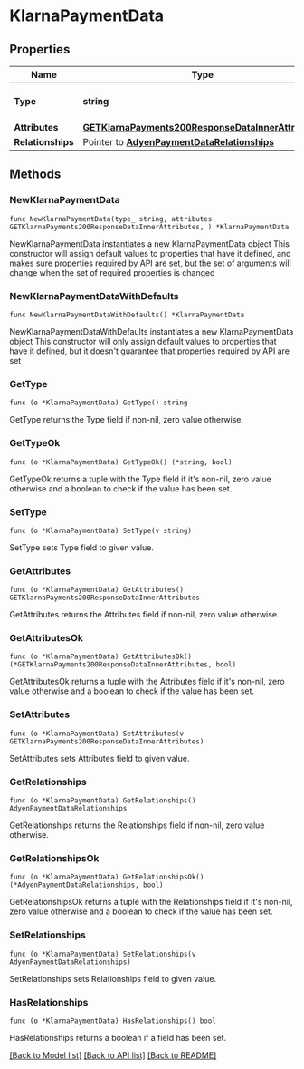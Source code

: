 # KlarnaPaymentData

## Properties

Name | Type | Description | Notes
------------ | ------------- | ------------- | -------------
**Type** | **string** | The resource&#39;s type | [default to "klarna_payments"]
**Attributes** | [**GETKlarnaPayments200ResponseDataInnerAttributes**](GETKlarnaPayments200ResponseDataInnerAttributes.md) |  | 
**Relationships** | Pointer to [**AdyenPaymentDataRelationships**](AdyenPaymentDataRelationships.md) |  | [optional] 

## Methods

### NewKlarnaPaymentData

`func NewKlarnaPaymentData(type_ string, attributes GETKlarnaPayments200ResponseDataInnerAttributes, ) *KlarnaPaymentData`

NewKlarnaPaymentData instantiates a new KlarnaPaymentData object
This constructor will assign default values to properties that have it defined,
and makes sure properties required by API are set, but the set of arguments
will change when the set of required properties is changed

### NewKlarnaPaymentDataWithDefaults

`func NewKlarnaPaymentDataWithDefaults() *KlarnaPaymentData`

NewKlarnaPaymentDataWithDefaults instantiates a new KlarnaPaymentData object
This constructor will only assign default values to properties that have it defined,
but it doesn't guarantee that properties required by API are set

### GetType

`func (o *KlarnaPaymentData) GetType() string`

GetType returns the Type field if non-nil, zero value otherwise.

### GetTypeOk

`func (o *KlarnaPaymentData) GetTypeOk() (*string, bool)`

GetTypeOk returns a tuple with the Type field if it's non-nil, zero value otherwise
and a boolean to check if the value has been set.

### SetType

`func (o *KlarnaPaymentData) SetType(v string)`

SetType sets Type field to given value.


### GetAttributes

`func (o *KlarnaPaymentData) GetAttributes() GETKlarnaPayments200ResponseDataInnerAttributes`

GetAttributes returns the Attributes field if non-nil, zero value otherwise.

### GetAttributesOk

`func (o *KlarnaPaymentData) GetAttributesOk() (*GETKlarnaPayments200ResponseDataInnerAttributes, bool)`

GetAttributesOk returns a tuple with the Attributes field if it's non-nil, zero value otherwise
and a boolean to check if the value has been set.

### SetAttributes

`func (o *KlarnaPaymentData) SetAttributes(v GETKlarnaPayments200ResponseDataInnerAttributes)`

SetAttributes sets Attributes field to given value.


### GetRelationships

`func (o *KlarnaPaymentData) GetRelationships() AdyenPaymentDataRelationships`

GetRelationships returns the Relationships field if non-nil, zero value otherwise.

### GetRelationshipsOk

`func (o *KlarnaPaymentData) GetRelationshipsOk() (*AdyenPaymentDataRelationships, bool)`

GetRelationshipsOk returns a tuple with the Relationships field if it's non-nil, zero value otherwise
and a boolean to check if the value has been set.

### SetRelationships

`func (o *KlarnaPaymentData) SetRelationships(v AdyenPaymentDataRelationships)`

SetRelationships sets Relationships field to given value.

### HasRelationships

`func (o *KlarnaPaymentData) HasRelationships() bool`

HasRelationships returns a boolean if a field has been set.


[[Back to Model list]](../README.md#documentation-for-models) [[Back to API list]](../README.md#documentation-for-api-endpoints) [[Back to README]](../README.md)


